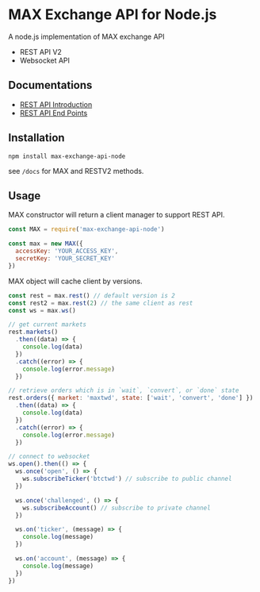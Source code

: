 # MAX Exchange API for Node.js

A node.js implementation of MAX exchange API

* REST API V2
* Websocket API

## Documentations

* [REST API Introduction](https://max.maicoin.com/documents/api_v2)
* [REST API End Points](https://max.maicoin.com/documents/api_list)

## Installation

```
npm install max-exchange-api-node
```

see `/docs` for MAX and RESTV2 methods.

## Usage

MAX constructor will return a client manager to support REST API.

```js
const MAX = require('max-exchange-api-node')

const max = new MAX({
  accessKey: 'YOUR_ACCESS_KEY',
  secretKey: 'YOUR_SECRET_KEY'
})
```

MAX object will cache client by versions.

``` js
const rest = max.rest() // default version is 2
const rest2 = max.rest(2) // the same client as rest
const ws = max.ws()

// get current markets
rest.markets()
  .then((data) => {
    console.log(data)
  })
  .catch((error) => {
    console.log(error.message)
  })

// retrieve orders which is in `wait`, `convert`, or `done` state
rest.orders({ market: 'maxtwd', state: ['wait', 'convert', 'done'] })
  .then((data) => {
    console.log(data)
  })
  .catch((error) => {
    console.log(error.message)
  })

// connect to websocket
ws.open().then(() => {
  ws.once('open', () => {
    ws.subscribeTicker('btctwd') // subscribe to public channel
  })

  ws.once('challenged', () => {
    ws.subscribeAccount() // subscribe to private channel
  })

  ws.on('ticker', (message) => {
    console.log(message)
  })

  ws.on('account', (message) => {
    console.log(message)
  })
})
```
